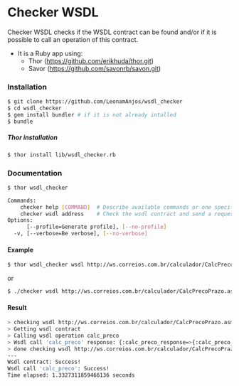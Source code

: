 # Checker WSDL

Checker WSDL checks if the WSDL contract can be found and/or if it is possible to call an operation of this contract. 

  - It is a Ruby app using:
    - Thor (https://github.com/erikhuda/thor.git)
    - Savor (https://github.com/savonrb/savon.git)

### Installation
```sh
$ git clone https://github.com/LeonamAnjos/wsdl_checker
$ cd wsdl_checker
$ gem install bundler # if it is not already intalled
$ bundle
```

##### Thor installation
```sh
$ thor install lib/wsdl_checker.rb
```

### Documentation
```sh
$ thor wsdl_checker

Commands:
    checker help [COMMAND]  # Describe available commands or one specific command
    checker wsdl address    # Check the wsdl contract and send a request to a operation (optional)
Options:
      [--profile=Generate profile], [--no-profile]  
  -v, [--verbose=Be verbose], [--no-verbose]   
```
#### Example

```sh
$ thor wsdl_checker wsdl http://ws.correios.com.br/calculador/CalcPrecoPrazo.asmx?WSDL -o calc_preco -p nCdServico:"" -v --profile
```
or
```sh
$ ./checker wsdl http://ws.correios.com.br/calculador/CalcPrecoPrazo.asmx?WSDL -o calc_preco -p nCdServico:"" -v --profile
```

#### Result
```sh
> checking wsdl http://ws.correios.com.br/calculador/CalcPrecoPrazo.asmx?WSDL ...
> Getting wsdl contract
> Calling wsdl operation calc_preco
> Wsdl call 'calc_preco' response: {:calc_preco_response=>{:calc_preco_result=>{:servicos=>nil}, :@xmlns=>"http://tempuri.org/"}}
> done checking wsdl http://ws.correios.com.br/calculador/CalcPrecoPrazo.asmx?WSDL
---
Wsdl contract: Success!
Wsdl call 'calc_preco': Success!
Time elapsed: 1.3327311859466136 seconds
```


